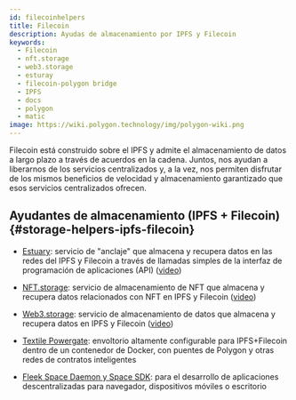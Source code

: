 ```yaml
---
id: filecoinhelpers
title: Filecoin
description: Ayudas de almacenamiento por IPFS y Filecoin
keywords:
  - Filecoin
  - nft.storage
  - web3.storage
  - esturay
  - filecoin-polygon bridge
  - IPFS
  - docs
  - polygon
  - matic
image: https://wiki.polygon.technology/img/polygon-wiki.png
---
```


Filecoin está construido sobre el IPFS y admite el almacenamiento de datos a largo plazo a través de acuerdos en la cadena. Juntos, nos ayudan a liberarnos de los servicios centralizados y, a la vez, nos permiten disfrutar de los mismos beneficios de velocidad y almacenamiento garantizado que esos servicios centralizados ofrecen.

## Ayudantes de almacenamiento (IPFS + Filecoin) {#storage-helpers-ipfs-filecoin}

- [Estuary](https://estuary.tech): servicio de "anclaje" que almacena y recupera datos en las redes del IPFS y Filecoin a través de llamadas simples de la interfaz de programación de aplicaciones (API) ([video](https://www.youtube.com/watch?v=AHAMHbpioGw))

- [NFT.storage](https://nft.storage): servicio de almacenamiento de NFT que almacena y recupera datos relacionados con NFT en IPFS y Filecoin ([video](https://youtu.be/Ckb4RRJo-W0))

- [Web3.storage](https://web3.storage): servicio de almacenamiento de datos que almacena y recupera datos en IPFS y Filecoin ([video](https://youtu.be/lPEqg6oL3Nk))

- [Textile Powergate](https://docs.textile.io/powergate/): envoltorio altamente configurable para IPFS+Filecoin dentro de un contenedor de Docker, con puentes de Polygon y otras redes de contratos inteligentes

- [Fleek Space Daemon y Space SDK](https://fleek.co/space-sdk/): para el desarrollo de aplicaciones descentralizadas para navegador, dispositivos móviles o escritorio

